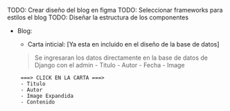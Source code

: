 TODO: Crear diseño del blog en figma
TODO: Seleccionar frameworks para estilos el blog
TODO: Diseñar la estructura de los componentes

 - Blog:
    - Carta inticial: [Ya esta en incluido en el diseño de la base de datos] 
    > Se ingresaran los datos directamente en la base de datos de Django con el admin
        - Titulo
        - Autor
        - Fecha
        - Image 
        
        ===> CLICK EN LA CARTA ===>
        - Titulo
        - Autor
        - Image Expandida
        - Contenido